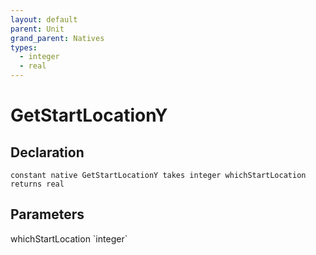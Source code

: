 ```yaml
---
layout: default
parent: Unit
grand_parent: Natives
types:
  - integer
  - real
---
```


# GetStartLocationY

## Declaration

```
constant native GetStartLocationY takes integer whichStartLocation returns real
```

## Parameters
<dl>
  <dt>whichStartLocation `integer`</dt>
  <dd></dd>
</dl>